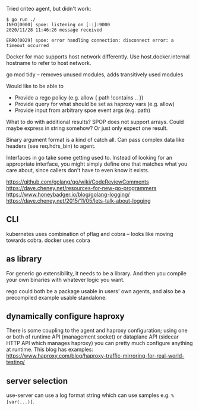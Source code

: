 Tried criteo agent, but didn't work:

```
$ go run ./
INFO[0000] spoe: listening on [::]:9000                 
2020/11/28 11:46:26 message received

ERRO[0029] spoe: error handling connection: disconnect error: a timeout occurred 
```

Docker for mac supports host network differently. Use host.docker.internal hostname to refer to host
network.

go mod tidy – removes unused modules, adds transitively used modules

Would like to be able to

* Provide a rego policy (e.g. allow { path !contains .. })
* Provide query for what should be set as haproxy vars (e.g. allow)
* Provide input from arbitrary spoe event args (e.g. path)

What to do with additional results? SPOP does not support arrays. Could maybe express in string
somehow? Or just only expect one result.

Binary argument format is a kind of catch all. Can pass complex data like headers (see req.hdrs_bin)
to agent.

Interfaces in go take some getting used to. Instead of looking for an appropriate interface, you
might simply define one that matches what you care about, since callers don't have to even know it
exists.

https://github.com/golang/go/wiki/CodeReviewComments
https://dave.cheney.net/resources-for-new-go-programmers
https://www.honeybadger.io/blog/golang-logging/
https://dave.cheney.net/2015/11/05/lets-talk-about-logging

## CLI

kubernetes uses combination of pflag and cobra – looks like moving towards cobra.
docker uses cobra

## as library

For generic go extensibility, it needs to be a library. And then you compile your own binaries with whatever logic you want.

rego could both be a package usable in users' own agents, and also be a precompiled example usable standalone.

## dynamically configure haproxy

There is some coupling to the agent and haproxy configuration; using one or both of runtime API 
(management socket) or dataplane API (sidecar HTTP API which manages haproxy) you can pretty much
configure anything at runtime. This blog has examples: https://www.haproxy.com/blog/haproxy-traffic-mirroring-for-real-world-testing/

## server selection

use-server can use a log format string which can use samples e.g. `%[var(...)]`.